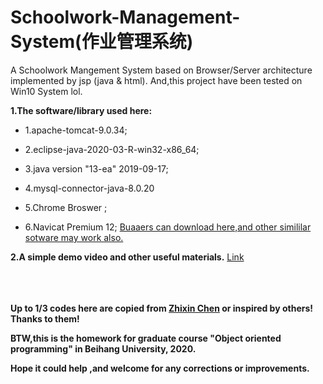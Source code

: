 # Schoolwork-Management-System(作业管理系统)
A Schoolwork Mangement System based on Browser/Server architecture  implemented by jsp (java &amp; html).
And,this project have been tested on Win10 System lol.

**1.The software/library used here:**
  * 1.apache-tomcat-9.0.34;  
  
  * 2.eclipse-java-2020-03-R-win32-x86_64;  
  
  * 3.java version "13-ea" 2019-09-17;   
  
  * 4.mysql-connector-java-8.0.20
  
  * 5.Chrome Broswer ;   
  
  * 6.Navicat Premium 12;     [Buaaers can download here,and other simililar sotware may work also.](http://s.buaa.edu.cn)

**2.A simple demo video and other useful materials.** [Link](http://s.buaa.edu.cn)

<br/><br/><br/>
**Up to 1/3 codes here are copied from [Zhixin Chen](https://github.com/gouxiangchen) or inspired by others! Thanks to them!**

**BTW,this is the homework for graduate course "Object oriented programming" in Beihang University, 2020.**

**Hope it could help ,and welcome for any corrections or improvements.**
